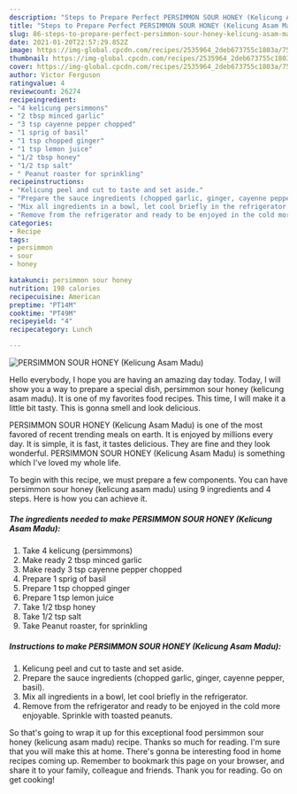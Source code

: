 ```yaml
---
description: "Steps to Prepare Perfect PERSIMMON SOUR HONEY (Kelicung Asam Madu)"
title: "Steps to Prepare Perfect PERSIMMON SOUR HONEY (Kelicung Asam Madu)"
slug: 86-steps-to-prepare-perfect-persimmon-sour-honey-kelicung-asam-madu
date: 2021-01-20T22:57:29.852Z
image: https://img-global.cpcdn.com/recipes/2535964_2deb673755c1803a/751x532cq70/persimmon-sour-honey-kelicung-asam-madu-recipe-main-photo.jpg
thumbnail: https://img-global.cpcdn.com/recipes/2535964_2deb673755c1803a/751x532cq70/persimmon-sour-honey-kelicung-asam-madu-recipe-main-photo.jpg
cover: https://img-global.cpcdn.com/recipes/2535964_2deb673755c1803a/751x532cq70/persimmon-sour-honey-kelicung-asam-madu-recipe-main-photo.jpg
author: Victor Ferguson
ratingvalue: 4
reviewcount: 26274
recipeingredient:
- "4 kelicung persimmons"
- "2 tbsp minced garlic"
- "3 tsp cayenne pepper chopped"
- "1 sprig of basil"
- "1 tsp chopped ginger"
- "1 tsp lemon juice"
- "1/2 tbsp honey"
- "1/2 tsp salt"
- " Peanut roaster for sprinkling"
recipeinstructions:
- "Kelicung peel and cut to taste and set aside."
- "Prepare the sauce ingredients (chopped garlic, ginger, cayenne pepper, basil)."
- "Mix all ingredients in a bowl, let cool briefly in the refrigerator."
- "Remove from the refrigerator and ready to be enjoyed in the cold more enjoyable. Sprinkle with toasted peanuts."
categories:
- Recipe
tags:
- persimmon
- sour
- honey

katakunci: persimmon sour honey 
nutrition: 198 calories
recipecuisine: American
preptime: "PT14M"
cooktime: "PT49M"
recipeyield: "4"
recipecategory: Lunch

---
```



![PERSIMMON SOUR HONEY (Kelicung Asam Madu)](https://img-global.cpcdn.com/recipes/2535964_2deb673755c1803a/751x532cq70/persimmon-sour-honey-kelicung-asam-madu-recipe-main-photo.jpg)

Hello everybody, I hope you are having an amazing day today. Today, I will show you a way to prepare a special dish, persimmon sour honey (kelicung asam madu). It is one of my favorites food recipes. This time, I will make it a little bit tasty. This is gonna smell and look delicious.

PERSIMMON SOUR HONEY (Kelicung Asam Madu) is one of the most favored of recent trending meals on earth. It is enjoyed by millions every day. It is simple, it is fast, it tastes delicious. They are fine and they look wonderful. PERSIMMON SOUR HONEY (Kelicung Asam Madu) is something which I've loved my whole life.




To begin with this recipe, we must prepare a few components. You can have persimmon sour honey (kelicung asam madu) using 9 ingredients and 4 steps. Here is how you can achieve it.

<!--inarticleads1-->

##### The ingredients needed to make PERSIMMON SOUR HONEY (Kelicung Asam Madu):

1. Take 4 kelicung (persimmons)
1. Make ready 2 tbsp minced garlic
1. Make ready 3 tsp cayenne pepper chopped
1. Prepare 1 sprig of basil
1. Prepare 1 tsp chopped ginger
1. Prepare 1 tsp lemon juice
1. Take 1/2 tbsp honey
1. Take 1/2 tsp salt
1. Take  Peanut roaster, for sprinkling




<!--inarticleads2-->

##### Instructions to make PERSIMMON SOUR HONEY (Kelicung Asam Madu):

1. Kelicung peel and cut to taste and set aside.
1. Prepare the sauce ingredients (chopped garlic, ginger, cayenne pepper, basil).
1. Mix all ingredients in a bowl, let cool briefly in the refrigerator.
1. Remove from the refrigerator and ready to be enjoyed in the cold more enjoyable. Sprinkle with toasted peanuts.




So that's going to wrap it up for this exceptional food persimmon sour honey (kelicung asam madu) recipe. Thanks so much for reading. I'm sure that you will make this at home. There's gonna be interesting food in home recipes coming up. Remember to bookmark this page on your browser, and share it to your family, colleague and friends. Thank you for reading. Go on get cooking!
